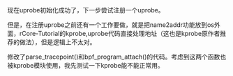 现在uprobe初始化成功了，下一步尝试注册一个uprobe。

但是，在注册uprobe之前还有一个工作要做，就是把name2addr功能放到os外面，rCore-Tutorial的kprobe,uprobe代码直接处理地址（这也是kprobe原作者推荐的做法），但是逻辑上不太对。

修改了parse_tracepoint()和bpf_program_attach()的代码。考虑到这两个函数也被kprobe模块使用，我先测试一下kprobe能不能正常用。

